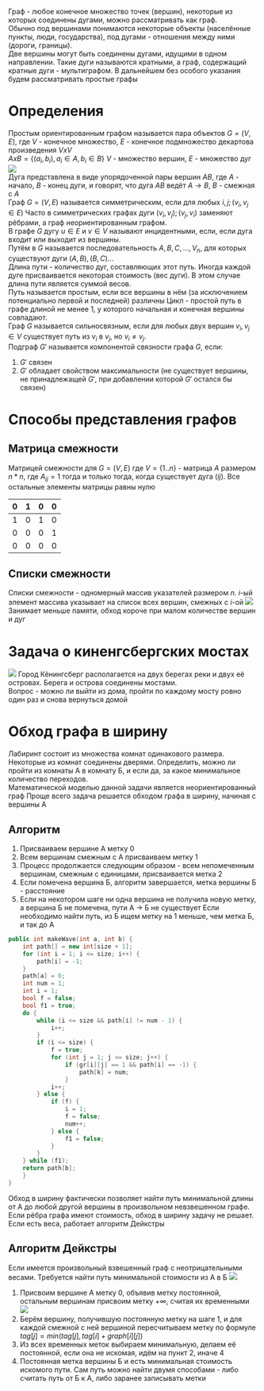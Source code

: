 Граф - любое конечное множество точек (вершин), некоторые из которых соединены дугами, можно рассматривать как граф.  
Обычно под вершинами понимаются некоторые объекты (населённые пункты, люди, государства), под дугами - отношения между ними (дороги, границы).   
Две вершины могут быть соединены дугами, идущими в одном направлении. Такие дуги называются кратными, а граф, содержащий кратные дуги - мультиграфом. В дальнейшем без особого указания будем рассматривать простые графы  

# Определения
Простым ориентированным графом называется пара объектов $G=(V,E)$, где $V$ - конечное множество, $E$ - конечное подмножество декартова произведения $VxV$  
$AxB=\{(a_{i},b_{i}), a_{i}\in{A},b_{i}\in{B}\}$
$V$ - множество вершин, $E$ - множество дуг
![](Пример%20графа.png)  
Дуга представлена в виде упорядоченной пары вершин $AB$, где $A$ - начало, $B$ - конец дуги, и говорят, что дуга $AB$ ведёт $A\to{B}$, $B$ - смежная с $A$  
Граф $G=(V,E)$ называется симметрическим, если для любых $i,j;(v_{i},v_{j}\in{E})$ 
Часто в симметрических графах дуги $(v_{i},v_{j});(v_{j},v_{i})$ заменяют рёбрами, а граф неориентированным графом.  
В графе $G$ дугу $u\in{E}$ и $v\in{V}$ называют инцидентными, если, если дуга входит или выходит из вершины.  
Путём в $G$ называется последовательность $A,B,C,...,V_{n}$, для которых существуют дуги $(A,B),(B,C)...$  
Длина пути - количество дуг, составляющих этот путь. Иногда каждой дуге присваивается некоторая стоимость (вес дуги). В этом случае длина пути является суммой весов.  
Путь называется простым, если все вершины в нём (за исключением потенциально первой и последней) различны
Цикл - простой путь в графе длиной не менее 1, у которого начальная и конечная вершины совпадают.  
Граф $G$ называется сильносвязным, если для любых двух вершин $v_{i},v_{j}\in{V}$ существует путь из $v_{i}$ в $v_{j}$, но $v_{i}\ne{v_{j}}$.  
Подграф $G'$ называется компонентой связности графа $G$, если:  
1. $G'$ связен  
2. $G'$ обладает свойством максимальности (не существует вершины, не принадлежащей $G'$, при добавлении которой $G'$ остался бы связен)  
# Способы представления графов
## Матрица смежности
Матрицей смежности для $G=(V,E)$ где $V=\{1..n\}$ - матрица $A$ размером $n*n$, где $A_{ij}=1$ тогда и только тогда, когда существует дуга $(ij)$. Все остальные элементы матрицы равны нулю

| 0   | 1   | 0   | 0   |
| --- | --- | --- | --- |
| 1   | 0   | 1   | 0   |
| 0   | 0   | 0   | 1   |
| 0   | 0   | 0   | 0   | 
## Списки смежности
Списки смежности - одномерный массив указателей размером $n$. $i$-ый элемент массива указывает на список всех вершин, смежных с $i$-ой
![](Список%20смежности.png)
Занимает меньше памяти, обход короче при малом количестве вершин и дуг
# Задача о киненгсбергских мостах
![](Pasted%20image%2020231020131700.png)
Город Кёнингсберг располагается на двух берегах реки и двух её островах. Берега и острова соединены мостами.  
Вопрос - можно ли выйти из дома, пройти по каждому мосту ровно один раз и снова вернуться домой
# Обход графа в ширину
Лабиринт состоит из множества комнат одинакового размера. Некоторые из комнат соединены дверями. Определить, можно ли пройти из комнаты А в комнату Б, и если да, за какое минимальное количество переходов.   
Математической моделью данной задачи является неориентированный граф
Проще всего задача решается обходом графа в ширину, начиная с вершины А
## Алгоритм
1. Присваиваем вершине А метку 0
2. Всем вершинам смежным с А присваиваем метку 1
3. Процесс продолжается следующим образом - всем непомеченным вершинам, смежным с единицами, присваивается метка 2
4. Если помечена вершина Б, алгоритм завершается, метка вершины Б - расстояние
5. Если на некотором шаге ни одна вершина не получила новую метку, а вершина Б не помечена, пути А -> Б не существует
Если необходимо найти путь, из Б ищем метку на 1 меньше, чем метка Б, и так до А
```cpp
public int makeWave(int a, int b) {
	int path[] = new int[size + 1];
	for (int i = 1; i <= size; i++) {
		path[i] = -1;
	}
	path[a] = 0;
	int num = 1;
	int i = 1;
	bool f = false;
	bool f1 = true;
	do {
		while (i <= size && path[i] != num - 1) {
			i++;
		}
		if (i <= size) {
			f = true;
			for (int j = 1; j <= size; j++) {
				if (gr[i][j] == 1 && path[i] == -1) {
					path[k] = num;
				}
			i++;
		} else {
			if (f) {
				i = 1;
				f = false;
				num++;
			} else {
				f1 = false;
			}
		}
	} while (f1);
	return path[b];
	}
}
```
Обход в ширину фактически позволяет найти путь минимальной длины от А до любой другой вершины в произвольном невзвешенном графе. Если рёбра графа имеют стоимость, обход в ширину задачу не решает. Если есть веса, работает алгоритм Дейкстры
## Алгоритм Дейкстры
Если имеется произвольный взвешенный граф с неотрицательными весами. Требуется найти путь минимальной стоимости из А в Б
![](Pasted%20image%2020240206161401.png)
1. Присвоим вершине А метку 0, объявив метку постоянной, остальным вершинам присвоим метку $+\infty$, считая их временными
![](Pasted%20image%2020240206161506.png)
2. Берём вершину, получившую постоянную метку на шаге 1, и для каждой смежной с ней вершиной пересчитываем метку по формуле $tag[j]=min(tag[j], tag[i] + graph[i][j])$
3. Из всех временных меток выбираем минимальную, делаем её постоянной, если она не искомая, идём на пункт 2, иначе 4
4. Постоянная метка вершины Б и есть минимальная стоимость искомого пути. Сам путь можно найти двумя способами - либо считать путь от Б к А, либо заранее записывать метки